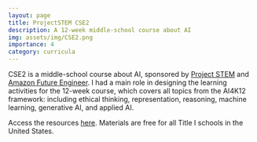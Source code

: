 ```yaml
---
layout: page
title: ProjectSTEM CSE2
description: A 12-week middle-school course about AI
img: assets/img/CSE2.png
importance: 4
category: curricula
---
```


CSE2 is a middle-school course about AI, sponsored by <a href="https://projectstem.org/">Project STEM<a> and <a href="https://www.amazonfutureengineer.com/">Amazon Future Engineer<a>. I had a main role in designing the learning activities for the 12-week course, which covers all topics from the AI4K12 framework: including ethical thinking, representation, reasoning, machine learning, generative AI, and applied AI.

Access the resources <a href="https://projectstem.org/middle-school-cs2-demo/cse2-scope-and-sequence">here<a>. Materials are free for all Title I schools in the United States.